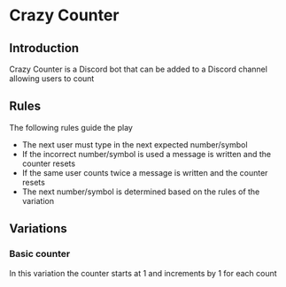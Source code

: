 # Crazy Counter

## Introduction

Crazy Counter is a Discord bot that can be added to a Discord channel allowing users to count

## Rules

The following rules guide the play
* The next user must type in the next expected number/symbol
* If the incorrect number/symbol is used a message is written and the counter resets
* If the same user counts twice a message is written and the counter resets
* The next number/symbol is determined based on the rules of the variation

## Variations

### Basic counter

In this variation the counter starts at 1 and increments by 1 for each count


